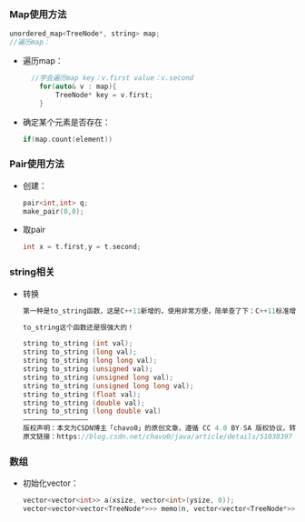 ### Map使用方法

```c++
unordered_map<TreeNode*, string> map;
//遍历map：

```

- 遍历map：

  ```c++
    //学会遍历map key：v.first value：v.second
      for(auto& v : map){
          TreeNode* key = v.first;
      }
  ```

- 确定某个元素是否存在：

  ```c++
  if(map.count(element))
  ```

### Pair使用方法

- 创建：

  ```c++
  pair<int,int> q;
  make_pair(0,0);
  ```

- 取pair

  ```c++
  int x = t.first,y = t.second;
  ```

### string相关

- 转换

  ```c++
  第一种是to_string函数，这是C++11新增的，使用非常方便，简单查了下：C++11标准增加了全局函数std::to_string，以及std::stoi/stol/stoll等等函数（这几个就是string转int，long，以及long long啦~）
  
  to_string这个函数还是很强大的！
  
  string to_string (int val);
  string to_string (long val);
  string to_string (long long val);
  string to_string (unsigned val);
  string to_string (unsigned long val);
  string to_string (unsigned long long val);
  string to_string (float val);
  string to_string (double val);
  string to_string (long double val)
  ————————————————
  版权声明：本文为CSDN博主「chavo0」的原创文章，遵循 CC 4.0 BY-SA 版权协议，转载请附上原文出处链接及本声明。
  原文链接：https://blog.csdn.net/chavo0/java/article/details/51038397
  ```


### 数组

- 初始化vector：

  ```c++
  vector<vector<int>> a(xsize, vector<int>(ysize, 0));
  vector<vector<vector<TreeNode*>>> memo(n, vector<vector<TreeNode*>>(n));
  ```

